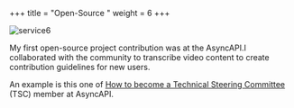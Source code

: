 +++
title = "Open-Source "
weight = 6
+++

![service6](/images/AsyncAPI.png)


My first open-source project contribution was at the AsyncAPI.I collaborated with the community to transcribe video content to create contribution guidelines for new users. 

An example is this one of [How to become a Technical Steering Committee](https://github.com/asyncapi/community/blob/master/TSC_MEMBERSHIP.md) (TSC) member at AsyncAPI.


